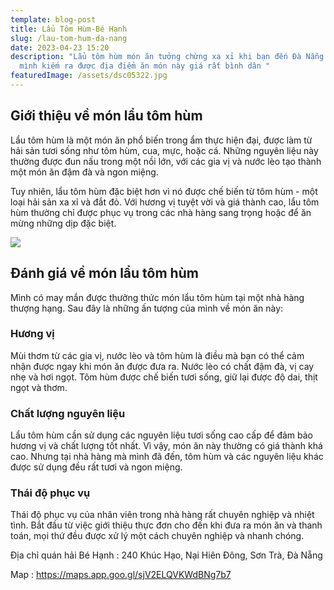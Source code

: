 ```yaml
---
template: blog-post
title: Lẩu Tôm Hùm-Bé Hạnh
slug: /lau-tom-hum-da-nang
date: 2023-04-23 15:20
description: "Lẩu tôm hùm món ăn tưởng chừng xa xỉ khi bạn đến Đà Nẵng , nhưng
  mình kiếm ra được địa điểm ăn món này giá rất bình dân "
featuredImage: /assets/dsc05322.jpg
---
```

## Giới thiệu về món lẩu tôm hùm

Lẩu tôm hùm là một món ăn phổ biến trong ẩm thực hiện đại, được làm từ hải sản tươi sống như tôm hùm, cua, mực, hoặc cá. Những nguyên liệu này thường được đun nấu trong một nồi lớn, với các gia vị và nước lèo tạo thành một món ăn đậm đà và ngon miệng.

Tuy nhiên, lẩu tôm hùm đặc biệt hơn vì nó được chế biến từ tôm hùm - một loại hải sản xa xỉ và đắt đỏ. Với hương vị tuyệt vời và giá thành cao, lẩu tôm hùm thường chỉ được phục vụ trong các nhà hàng sang trọng hoặc để ăn mừng những dịp đặc biệt.

![](/assets/dsc05325.jpg)

## Đánh giá về món lẩu tôm hùm

Mình có may mắn được thưởng thức món lẩu tôm hùm tại một nhà hàng thượng hạng. Sau đây là những ấn tượng của mình về món ăn này:

### Hương vị

Mùi thơm từ các gia vị, nước lèo và tôm hùm là điều mà bạn có thể cảm nhận được ngay khi món ăn được đưa ra. Nước lèo có chất đậm đà, vị cay nhẹ và hơi ngọt. Tôm hùm được chế biến tươi sống, giữ lại được độ dai, thịt ngọt và thơm.

### Chất lượng nguyên liệu

Lẩu tôm hùm cần sử dụng các nguyên liệu tươi sống cao cấp để đảm bảo hương vị và chất lượng tốt nhất. Vì vậy, món ăn này thường có giá thành khá cao. Nhưng tại nhà hàng mà mình đã đến, tôm hùm và các nguyên liệu khác được sử dụng đều rất tươi và ngon miệng.

### Thái độ phục vụ

Thái độ phục vụ của nhân viên trong nhà hàng rất chuyên nghiệp và nhiệt tình. Bắt đầu từ việc giới thiệu thực đơn cho đến khi đưa ra món ăn và thanh toán, mọi thứ đều được xử lý một cách chuyên nghiệp và nhanh chóng.

Địa chỉ quán hải Bé Hạnh : 240 Khúc Hạo, Nại Hiên Đông, Sơn Trà, Đà Nẵng

M﻿ap : https://maps.app.goo.gl/sjV2ELQVKWdBNg7b7
